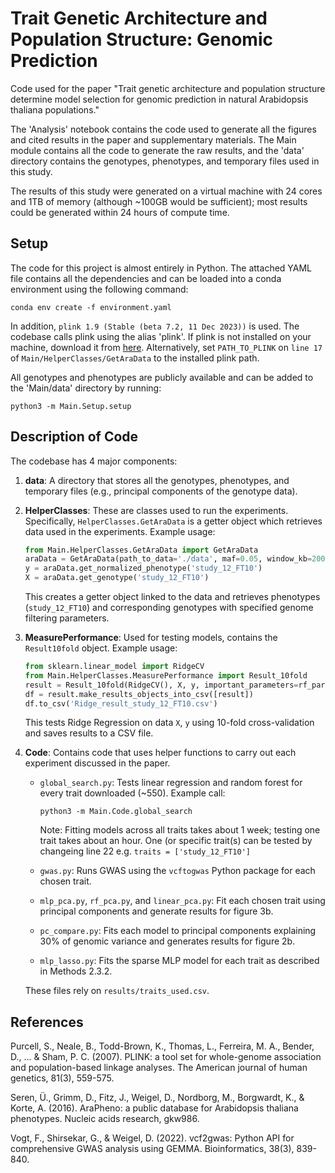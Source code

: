 # Trait Genetic Architecture and Population Structure: Genomic Prediction

Code used for the paper "Trait genetic architecture and population structure determine model selection for genomic prediction in natural Arabidopsis thaliana populations."

The 'Analysis' notebook contains the code used to generate all the figures and cited results in the paper and supplementary materials. The Main module contains all the code to generate the raw results, and the 'data' directory contains the genotypes, phenotypes, and temporary files used in this study.

The results of this study were generated on a virtual machine with 24 cores and 1TB of memory (although ~100GB would be sufficient); most results could be generated within 24 hours of compute time.

## Setup
The code for this project is almost entirely in Python. The attached YAML file contains all the dependencies and can be loaded into a conda environment using the following command:
```
conda env create -f environment.yaml
```
In addition, `plink 1.9 (Stable (beta 7.2, 11 Dec 2023))` is used. The codebase calls plink using the alias 'plink'. If plink is not installed on your machine, download it from [here](https://www.cog-genomics.org/plink/). Alternatively, set `PATH_TO_PLINK` on `line 17` of `Main/HelperClasses/GetAraData` to the installed plink path.

All genotypes and phenotypes are publicly available and can be added to the 'Main/data' directory by running:

```
python3 -m Main.Setup.setup
```

## Description of Code
The codebase has 4 major components:

1. **data**: A directory that stores all the genotypes, phenotypes, and temporary files (e.g., principal components of the genotype data).

2. **HelperClasses**: These are classes used to run the experiments. Specifically, `HelperClasses.GetAraData` is a getter object which retrieves data used in the experiments. Example usage:
    ```python
    from Main.HelperClasses.GetAraData import GetAraData
    araData = GetAraData(path_to_data='./data', maf=0.05, window_kb=200, r2=0.6)
    y = araData.get_normalized_phenotype('study_12_FT10')
    X = araData.get_genotype('study_12_FT10')
    ```
    This creates a getter object linked to the data and retrieves phenotypes (`study_12_FT10`) and corresponding genotypes with specified genome filtering parameters.

3. **MeasurePerformance**: Used for testing models, contains the `Result10fold` object. Example usage:
    ```python
    from sklearn.linear_model import RidgeCV
    from Main.HelperClasses.MeasurePerformance import Result_10fold
    result = Result_10fold(RidgeCV(), X, y, important_parameters=rf_params, name='Ridge', cv=10)
    df = result.make_results_objects_into_csv([result])
    df.to_csv('Ridge_result_study_12_FT10.csv')
    ```
    This tests Ridge Regression on data `X`, `y` using 10-fold cross-validation and saves results to a CSV file.

4. **Code**: Contains code that uses helper functions to carry out each experiment discussed in the paper.

    - `global_search.py`: Tests linear regression and random forest for every trait downloaded (~550). Example call:
      ```
      python3 -m Main.Code.global_search
      ```
      Note: Fitting models across all traits takes about 1 week; testing one trait takes about an hour. One (or specific trait(s) can be tested by changeing line 22 e.g. `traits = ['study_12_FT10']`
  
    - `gwas.py`: Runs GWAS using the `vcftogwas` Python package for each chosen trait.

    - `mlp_pca.py`, `rf_pca.py`, and `linear_pca.py`: Fit each chosen trait using principal components and generate results for figure 3b.

    - `pc_compare.py`: Fits each model to principal components explaining 30% of genomic variance and generates results for figure 2b.

    - `mlp_lasso.py`: Fits the sparse MLP model for each trait as described in Methods 2.3.2.

    These files rely on `results/traits_used.csv`.

## References

Purcell, S., Neale, B., Todd-Brown, K., Thomas, L., Ferreira, M. A., Bender, D., ... & Sham, P. C. (2007). PLINK: a tool set for whole-genome association and population-based linkage analyses. The American journal of human genetics, 81(3), 559-575.

Seren, Ü., Grimm, D., Fitz, J., Weigel, D., Nordborg, M., Borgwardt, K., & Korte, A. (2016). AraPheno: a public database for Arabidopsis thaliana phenotypes. Nucleic acids research, gkw986.

Vogt, F., Shirsekar, G., & Weigel, D. (2022). vcf2gwas: Python API for comprehensive GWAS analysis using GEMMA. Bioinformatics, 38(3), 839-840.


